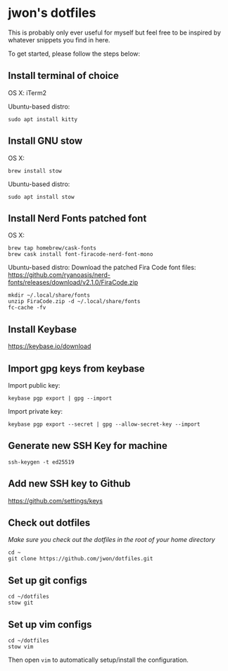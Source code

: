 # jwon's dotfiles
This is probably only ever useful for myself but feel free to be inspired by whatever snippets you find in here.

To get started, please follow the steps below:

## Install terminal of choice
OS X:
iTerm2

Ubuntu-based distro:
```
sudo apt install kitty
```

## Install GNU stow
OS X:
```
brew install stow
```
Ubuntu-based distro:
```
sudo apt install stow
```

## Install Nerd Fonts patched font
OS X:
```
brew tap homebrew/cask-fonts
brew cask install font-firacode-nerd-font-mono
```
Ubuntu-based distro:
Download the patched Fira Code font files:
https://github.com/ryanoasis/nerd-fonts/releases/download/v2.1.0/FiraCode.zip
```
mkdir ~/.local/share/fonts
unzip FiraCode.zip -d ~/.local/share/fonts
fc-cache -fv
```

## Install Keybase
https://keybase.io/download

## Import gpg keys from keybase
Import public key:
```
keybase pgp export | gpg --import
```
Import private key:
```
keybase pgp export --secret | gpg --allow-secret-key --import
```

## Generate new SSH Key for machine
```
ssh-keygen -t ed25519
```

## Add new SSH key to Github
https://github.com/settings/keys

## Check out dotfiles
*Make sure you check out the dotfiles in the root of your home directory*
```
cd ~
git clone https://github.com/jwon/dotfiles.git
```

## Set up git configs
```
cd ~/dotfiles
stow git
```

## Set up vim configs
```
cd ~/dotfiles
stow vim
```
Then open `vim` to automatically setup/install the configuration.
